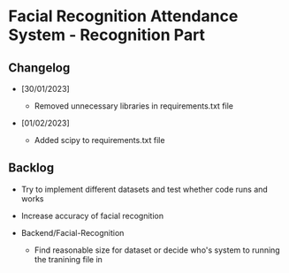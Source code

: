 # Facial Recognition Attendance System - Recognition Part

 ## Changelog
 
* [30/01/2023]
  * Removed unnecessary libraries in requirements.txt file

* [01/02/2023]
  * Added scipy to requirements.txt file
  
## Backlog

* Try to implement different datasets and test whether code runs and works

* Increase accuracy of facial recognition
  
* Backend/Facial-Recognition
  * Find reasonable size for dataset or decide who's system to running the tranining file in
